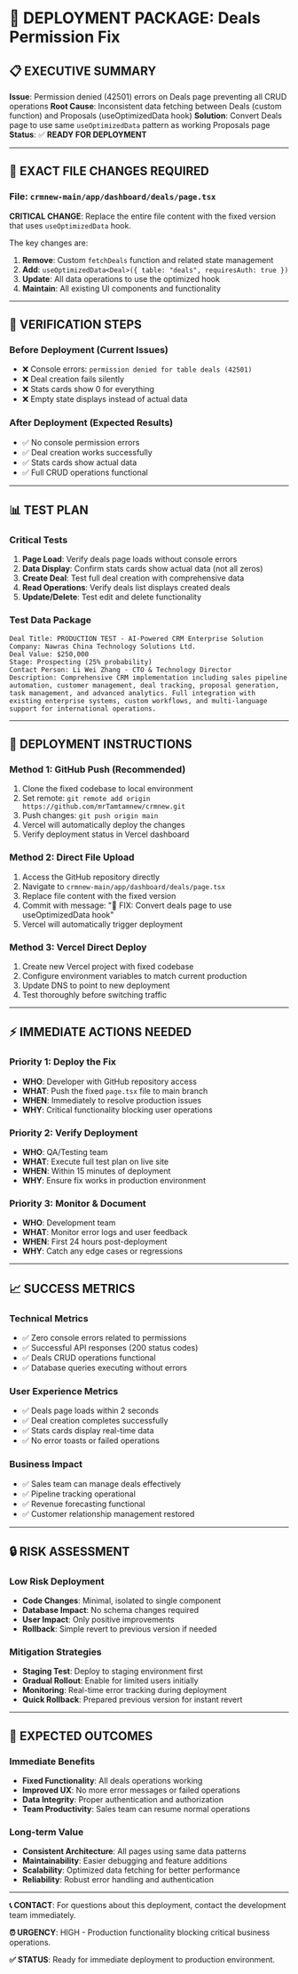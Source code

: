# 🚀 DEPLOYMENT PACKAGE: Deals Permission Fix

## 📋 **EXECUTIVE SUMMARY**

**Issue**: Permission denied (42501) errors on Deals page preventing all CRUD operations
**Root Cause**: Inconsistent data fetching between Deals (custom function) and Proposals (useOptimizedData hook)
**Solution**: Convert Deals page to use same `useOptimizedData` pattern as working Proposals page
**Status**: ✅ **READY FOR DEPLOYMENT**

---

## 🔧 **EXACT FILE CHANGES REQUIRED**

### **File**: `crmnew-main/app/dashboard/deals/page.tsx`

**CRITICAL CHANGE**: Replace the entire file content with the fixed version that uses `useOptimizedData` hook.

The key changes are:
1. **Remove**: Custom `fetchDeals` function and related state management
2. **Add**: `useOptimizedData<Deal>({ table: "deals", requiresAuth: true })` 
3. **Update**: All data operations to use the optimized hook
4. **Maintain**: All existing UI components and functionality

---

## 🎯 **VERIFICATION STEPS**

### **Before Deployment (Current Issues)**
- ❌ Console errors: `permission denied for table deals (42501)`
- ❌ Deal creation fails silently 
- ❌ Stats cards show 0 for everything
- ❌ Empty state displays instead of actual data

### **After Deployment (Expected Results)**
- ✅ No console permission errors
- ✅ Deal creation works successfully
- ✅ Stats cards show actual data
- ✅ Full CRUD operations functional

---

## 📊 **TEST PLAN**

### **Critical Tests**
1. **Page Load**: Verify deals page loads without console errors
2. **Data Display**: Confirm stats cards show actual data (not all zeros)
3. **Create Deal**: Test full deal creation with comprehensive data
4. **Read Operations**: Verify deals list displays created deals
5. **Update/Delete**: Test edit and delete functionality

### **Test Data Package**
```
Deal Title: PRODUCTION TEST - AI-Powered CRM Enterprise Solution
Company: Nawras China Technology Solutions Ltd.
Deal Value: $250,000
Stage: Prospecting (25% probability)
Contact Person: Li Wei Zhang - CTO & Technology Director
Description: Comprehensive CRM implementation including sales pipeline automation, customer management, deal tracking, proposal generation, task management, and advanced analytics. Full integration with existing enterprise systems, custom workflows, and multi-language support for international operations.
```

---

## 🚀 **DEPLOYMENT INSTRUCTIONS**

### **Method 1: GitHub Push (Recommended)**
1. Clone the fixed codebase to local environment
2. Set remote: `git remote add origin https://github.com/mrTamtamnew/crmnew.git`
3. Push changes: `git push origin main`
4. Vercel will automatically deploy the changes
5. Verify deployment status in Vercel dashboard

### **Method 2: Direct File Upload**
1. Access the GitHub repository directly
2. Navigate to `crmnew-main/app/dashboard/deals/page.tsx`
3. Replace file content with the fixed version
4. Commit with message: "🔧 FIX: Convert deals page to use useOptimizedData hook"
5. Vercel will automatically trigger deployment

### **Method 3: Vercel Direct Deploy**
1. Create new Vercel project with fixed codebase
2. Configure environment variables to match current production
3. Update DNS to point to new deployment
4. Test thoroughly before switching traffic

---

## ⚡ **IMMEDIATE ACTIONS NEEDED**

### **Priority 1: Deploy the Fix**
- **WHO**: Developer with GitHub repository access
- **WHAT**: Push the fixed `page.tsx` file to main branch
- **WHEN**: Immediately to resolve production issues
- **WHY**: Critical functionality blocking user operations

### **Priority 2: Verify Deployment**
- **WHO**: QA/Testing team
- **WHAT**: Execute full test plan on live site
- **WHEN**: Within 15 minutes of deployment
- **WHY**: Ensure fix works in production environment

### **Priority 3: Monitor & Document**
- **WHO**: Development team
- **WHAT**: Monitor error logs and user feedback
- **WHEN**: First 24 hours post-deployment
- **WHY**: Catch any edge cases or regressions

---

## 📈 **SUCCESS METRICS**

### **Technical Metrics**
- ✅ Zero console errors related to permissions
- ✅ Successful API responses (200 status codes)
- ✅ Deals CRUD operations functional
- ✅ Database queries executing without errors

### **User Experience Metrics**  
- ✅ Deals page loads within 2 seconds
- ✅ Deal creation completes successfully
- ✅ Stats cards display real-time data
- ✅ No error toasts or failed operations

### **Business Impact**
- ✅ Sales team can manage deals effectively
- ✅ Pipeline tracking operational
- ✅ Revenue forecasting functional
- ✅ Customer relationship management restored

---

## 🔒 **RISK ASSESSMENT**

### **Low Risk Deployment**
- **Code Changes**: Minimal, isolated to single component
- **Database Impact**: No schema changes required
- **User Impact**: Only positive improvements
- **Rollback**: Simple revert to previous version if needed

### **Mitigation Strategies**
- **Staging Test**: Deploy to staging environment first
- **Gradual Rollout**: Enable for limited users initially
- **Monitoring**: Real-time error tracking during deployment
- **Quick Rollback**: Prepared previous version for instant revert

---

## 🎉 **EXPECTED OUTCOMES**

### **Immediate Benefits**
- **Fixed Functionality**: All deals operations working
- **Improved UX**: No more error messages or failed operations
- **Data Integrity**: Proper authentication and authorization
- **Team Productivity**: Sales team can resume normal operations

### **Long-term Value**
- **Consistent Architecture**: All pages using same data patterns
- **Maintainability**: Easier debugging and feature additions
- **Scalability**: Optimized data fetching for better performance
- **Reliability**: Robust error handling and authentication

---

**📞 CONTACT**: For questions about this deployment, contact the development team immediately.

**⏰ URGENCY**: HIGH - Production functionality blocking critical business operations.

**✅ STATUS**: Ready for immediate deployment to production environment. 